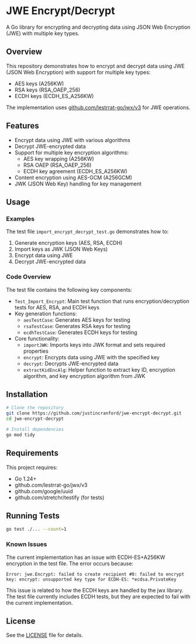 # JWE Encrypt/Decrypt

A Go library for encrypting and decrypting data using JSON Web Encryption (JWE) with multiple key types.

## Overview

This repository demonstrates how to encrypt and decrypt data using JWE (JSON Web Encryption) with support for multiple key types:
- AES keys (A256KW)
- RSA keys (RSA_OAEP_256)
- ECDH keys (ECDH_ES_A256KW)

The implementation uses [github.com/lestrrat-go/jwx/v3](https://github.com/lestrrat-go/jwx) for JWE operations.

## Features

- Encrypt data using JWE with various algorithms
- Decrypt JWE-encrypted data
- Support for multiple key encryption algorithms:
  - AES key wrapping (A256KW)
  - RSA OAEP (RSA_OAEP_256)
  - ECDH key agreement (ECDH_ES_A256KW)
- Content encryption using AES-GCM (A256GCM)
- JWK (JSON Web Key) handling for key management

## Usage

### Examples

The test file `import_encrypt_decrypt_test.go` demonstrates how to:

1. Generate encryption keys (AES, RSA, ECDH)
2. Import keys as JWK (JSON Web Keys)
3. Encrypt data using JWE
4. Decrypt JWE-encrypted data

### Code Overview

The test file contains the following key components:

- `Test_Import_Encrypt`: Main test function that runs encryption/decryption tests for AES, RSA, and ECDH keys
- Key generation functions:
  - `aesTestCase`: Generates AES keys for testing
  - `rsaTestCase`: Generates RSA keys for testing
  - `ecdhTestCase`: Generates ECDH keys for testing
- Core functionality:
  - `importJWK`: Imports keys into JWK format and sets required properties
  - `encrypt`: Encrypts data using JWE with the specified key
  - `decrypt`: Decrypts JWE-encrypted data
  - `extractKidEncAlg`: Helper function to extract key ID, encryption algorithm, and key encryption algorithm from JWK

## Installation

```bash
# Clone the repository
git clone https://github.com/justincranford/jwe-encrypt-decrypt.git
cd jwe-encrypt-decrypt

# Install dependencies
go mod tidy
```

## Requirements

This project requires:
- Go 1.24+
- github.com/lestrrat-go/jwx/v3
- github.com/google/uuid
- github.com/stretchr/testify (for tests)

## Running Tests

```bash
go test ./... --count=1
```

### Known Issues

The current implementation has an issue with ECDH-ES+A256KW encryption in the test file. The error occurs because:

```
Error: jwe.Encrypt: failed to create recipient #0: failed to encrypt key: encrypt: unsupported key type for ECDH-ES: *ecdsa.PrivateKey
```

This issue is related to how the ECDH keys are handled by the jwx library. The test file currently includes ECDH tests, but they are expected to fail with the current implementation.

## License

See the [LICENSE](LICENSE) file for details.
